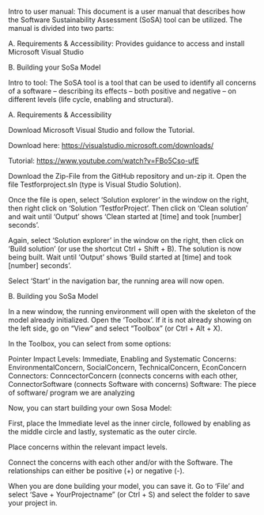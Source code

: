 Intro to user manual: This document is a user manual that describes how the Software Sustainability Assessment (SoSA) tool can be utilized. The manual is divided into two parts:  

A. Requirements & Accessibility: Provides guidance to access and install Microsoft Visual Studio 

B. Building your SoSa Model 

 

Intro to tool: The SoSA tool is a tool that can be used to identify all concerns of a software – describing its effects – both positive and negative – on different levels (life cycle, enabling and structural). 

A. Requirements & Accessibility  

  Download Microsoft Visual Studio and follow the Tutorial.  

Download here: https://visualstudio.microsoft.com/downloads/

Tutorial: https://www.youtube.com/watch?v=FBo5Cso-ufE 

Download the Zip-File from the GitHub repository and un-zip it. Open the file Testforproject.sln (type is Visual Studio Solution).  

Once the file is open, select ‘Solution explorer’ in the window on the right, then right click on ‘Solution ‘TestforProject’. Then click on ‘Clean solution’ and wait until ‘Output’ shows ‘Clean started at [time] and took [number] seconds’.  

Again, select ‘Solution explorer’ in the window on the right, then click on ‘Build solution’ (or use the shortcut Ctrl + Shift + B). The solution is now being built. Wait until ‘Output’ shows ‘Build started at [time] and took [number] seconds’. 

Select ‘Start’ in the navigation bar, the running area will now open. 

B. Building you SoSa Model 

In a new window, the running environment will open with the skeleton of the model already initialized. Open the ‘Toolbox’. If it is not already showing on the left side, go on “View” and select “Toolbox” (or Ctrl + Alt + X).  

In the Toolbox, you can select from some options: 

Pointer 
Impact Levels: Immediate, Enabling and Systematic 
Concerns: EnvironmentalConcern, SocialConcern, TechnicalConcern, EconConcern  
Connectors: ConncectorConcern (connects concerns with each other, ConnectorSoftware (connects Software with concerns) 
Software: The piece of software/ program we are analyzing 

 
Now, you can start building your own Sosa Model: 

First, place the Immediate level as the inner circle, followed by enabling as the middle circle and lastly, systematic as the outer circle.

Place concerns within the relevant impact levels.  

Connect the concerns with each other and/or with the Software. The relationships can either be positive (+) or negative (-).    

When you are done building your model, you can save it. Go to ‘File’ and select ‘Save + YourProjectname” (or Ctrl + S) and select the folder to save your project in.  
